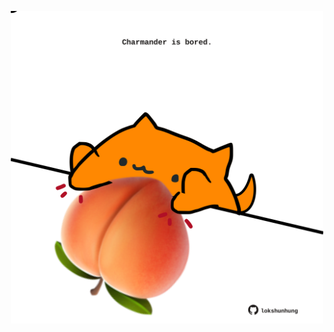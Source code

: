 <!-- built at 28/01/2021, 03:08:21 UTC -->
<p align="center">
  <img width="500" height="500" src="./ReadmeImage.svg">
</p>
